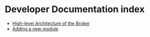 # Developer Documentation index

- [High-level Architecture of the Broker](dev/architecture.md)
- [Adding a new module](dev/adding-a-new-module.md)